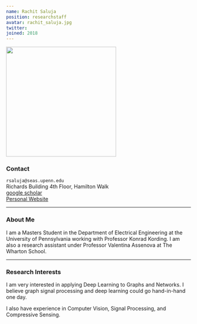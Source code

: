 ```yaml
---
name: Rachit Saluja
position: researchstaff
avatar: rachit_saluja.jpg
twitter:
joined: 2018
---
```


<img width="300" src="{{site.baseurl}}/images/people/{{page.avatar}}" data-action="zoom">

### Contact

<i class="fa fa-envelope-o"></i>  `rsaluja@seas.upenn.edu`<br>
<i class="fa fa-building"></i> Richards Building 4th Floor, Hamilton Walk <br>
<i class="fa fa-bar-chart"></i> [google scholar](https://scholar.google.com/citations?user=DE8dALgAAAAJ&hl=en&oi=ao) <br>
 [Personal Website](https://rachit2403.github.io/)

<hr>

### About Me

I am a Masters Student in the Department of Electrical Engineering at the University of Pennsylvania working with Professor Konrad Kording. I am also a research assistant under Professor Valentina Assenova at The Wharton School.
<hr>

### Research Interests

I am very interested in applying Deep Learning to Graphs and Networks. I believe graph signal processing and deep learning could go hand-in-hand one day.

I also have experience in Computer Vision, Signal Processing, and Compressive Sensing.
